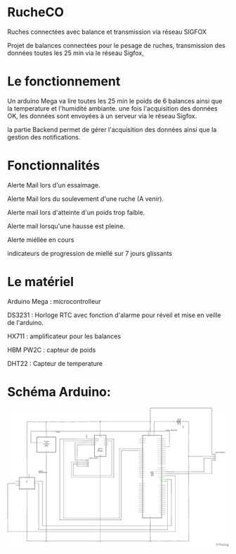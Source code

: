 # RucheCO
Ruches connectées avec balance et transmission via réseau SIGFOX

Projet de balances connectées pour le pesage de ruches, transmission des données toutes les 25 min via le réseau Sigfox, 

# Le fonctionnement

Un arduino Mega va lire toutes les 25 min le poids de 6 balances ainsi que la temperature et l'humidité ambiante. 
une fois l'acquisition des données OK, les données sont envoyées à un serveur via le réseau Sigfox.

la partie Backend permet de gérer l'acquisition des données ainsi que la gestion des notifications.

# Fonctionnalités

<p>Alerte Mail lors d'un essaimage.</p>
<p>Alerte Mail lors du soulevement d'une ruche (A venir).</p>
<p>Alerte mail lors d'atteinte d'un poids trop faible.</p>
<p>Alerte mail lorsqu'une hausse est pleine.</p>
<p>Alerte miéllée en cours</p>

indicateurs de progression de miellé sur 7 jours glissants

# Le matériel 

Arduino Mega : microcontrolleur 

DS3231 : Horloge RTC avec fonction d'alarme pour réveil et mise en veille de l'arduino.

HX711 : amplificateur pour les balances

HBM PW2C : capteur de poids

DHT22 : Capteur de temperature


# Schéma Arduino:

<img src="Backend/images/Projet_Global_Sigfox_mega_schma.png"/>


